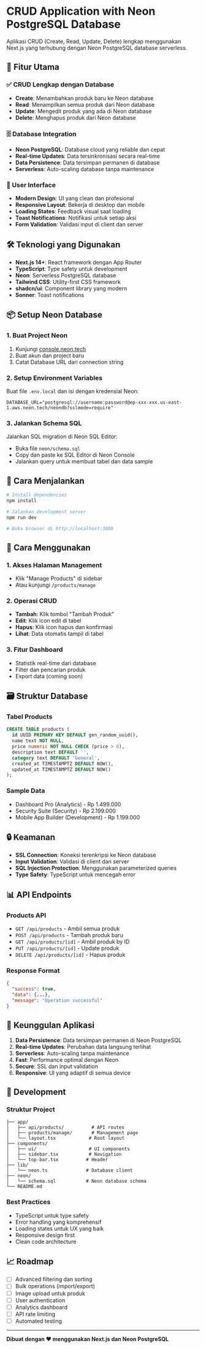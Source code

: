 # CRUD Application with Neon PostgreSQL Database

Aplikasi CRUD (Create, Read, Update, Delete) lengkap menggunakan Next.js yang terhubung dengan Neon PostgreSQL database serverless.

## 🚀 Fitur Utama

### ✅ CRUD Lengkap dengan Database
- **Create**: Menambahkan produk baru ke Neon database
- **Read**: Menampilkan semua produk dari Neon database
- **Update**: Mengedit produk yang ada di Neon database
- **Delete**: Menghapus produk dari Neon database

### 🗄️ Database Integration
- **Neon PostgreSQL**: Database cloud yang reliable dan cepat
- **Real-time Updates**: Data tersinkronisasi secara real-time
- **Data Persistence**: Data tersimpan permanen di database
- **Serverless**: Auto-scaling database tanpa maintenance

### 🎨 User Interface
- **Modern Design**: UI yang clean dan profesional
- **Responsive Layout**: Bekerja di desktop dan mobile
- **Loading States**: Feedback visual saat loading
- **Toast Notifications**: Notifikasi untuk setiap aksi
- **Form Validation**: Validasi input di client dan server

## 🛠️ Teknologi yang Digunakan

- **Next.js 14+**: React framework dengan App Router
- **TypeScript**: Type safety untuk development
- **Neon**: Serverless PostgreSQL database
- **Tailwind CSS**: Utility-first CSS framework
- **shadcn/ui**: Component library yang modern
- **Sonner**: Toast notifications

## 📦 Setup Neon Database

### 1. Buat Project Neon
1. Kunjungi [console.neon.tech](https://console.neon.tech)
2. Buat akun dan project baru
3. Catat Database URL dari connection string

### 2. Setup Environment Variables
Buat file `.env.local` dan isi dengan kredensial Neon:

```env
DATABASE_URL="postgresql://username:password@ep-xxx-xxx.us-east-1.aws.neon.tech/neondb?sslmode=require"
```

### 3. Jalankan Schema SQL
Jalankan SQL migration di Neon SQL Editor:
- Buka file `neon/schema.sql`
- Copy dan paste ke SQL Editor di Neon Console
- Jalankan query untuk membuat tabel dan data sample

## 🚀 Cara Menjalankan

```bash
# Install dependencies
npm install

# Jalankan development server
npm run dev

# Buka browser di http://localhost:3000
```

## 📱 Cara Menggunakan

### 1. Akses Halaman Management
- Klik "Manage Products" di sidebar
- Atau kunjungi `/products/manage`

### 2. Operasi CRUD
- **Tambah**: Klik tombol "Tambah Produk"
- **Edit**: Klik icon edit di tabel
- **Hapus**: Klik icon hapus dan konfirmasi
- **Lihat**: Data otomatis tampil di tabel

### 3. Fitur Dashboard
- Statistik real-time dari database
- Filter dan pencarian produk
- Export data (coming soon)

## 🗃️ Struktur Database

### Tabel Products
```sql
CREATE TABLE products (
  id UUID PRIMARY KEY DEFAULT gen_random_uuid(),
  name text NOT NULL,
  price numeric NOT NULL CHECK (price > 0),
  description text DEFAULT '',
  category text DEFAULT 'General',
  created_at TIMESTAMPTZ DEFAULT NOW(),
  updated_at TIMESTAMPTZ DEFAULT NOW()
);
```

### Sample Data
- Dashboard Pro (Analytics) - Rp 1.499.000
- Security Suite (Security) - Rp 2.199.000  
- Mobile App Builder (Development) - Rp 1.199.000

## 🔒 Keamanan

- **SSL Connection**: Koneksi terenkripsi ke Neon database
- **Input Validation**: Validasi di client dan server
- **SQL Injection Protection**: Menggunakan parameterized queries
- **Type Safety**: TypeScript untuk mencegah error

## 📊 API Endpoints

### Products API
- `GET /api/products` - Ambil semua produk
- `POST /api/products` - Tambah produk baru
- `GET /api/products/[id]` - Ambil produk by ID
- `PUT /api/products/[id]` - Update produk
- `DELETE /api/products/[id]` - Hapus produk

### Response Format
```json
{
  "success": true,
  "data": {...},
  "message": "Operation successful"
}
```

## 🎯 Keunggulan Aplikasi

1. **Data Persistence**: Data tersimpan permanen di Neon PostgreSQL
2. **Real-time Updates**: Perubahan data langsung terlihat
3. **Serverless**: Auto-scaling tanpa maintenance
4. **Fast**: Performance optimal dengan Neon
5. **Secure**: SSL dan input validation
6. **Responsive**: UI yang adaptif di semua device

## 🔧 Development

### Struktur Project
```
├── app/
│   ├── api/products/          # API routes
│   ├── products/manage/       # Management page
│   └── layout.tsx            # Root layout
├── components/
│   ├── ui/                   # UI components
│   ├── sidebar.tsx           # Navigation
│   └── top-bar.tsx          # Header
├── lib/
│   └── neon.ts              # Database client
├── neon/
│   └── schema.sql           # Neon database schema
└── README.md
```

### Best Practices
- TypeScript untuk type safety
- Error handling yang komprehensif
- Loading states untuk UX yang baik
- Responsive design first
- Clean code architecture

## 📈 Roadmap

- [ ] Advanced filtering dan sorting
- [ ] Bulk operations (import/export)
- [ ] Image upload untuk produk
- [ ] User authentication
- [ ] Analytics dashboard
- [ ] API rate limiting
- [ ] Automated testing

---

**Dibuat dengan ❤️ menggunakan Next.js dan Neon PostgreSQL**